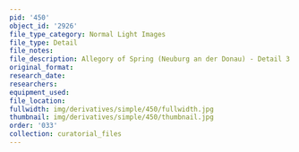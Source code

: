 ```yaml
---
pid: '450'
object_id: '2926'
file_type_category: Normal Light Images
file_type: Detail
file_notes:
file_description: Allegory of Spring (Neuburg an der Donau) - Detail 3
original_format:
research_date:
researchers:
equipment_used:
file_location:
fullwidth: img/derivatives/simple/450/fullwidth.jpg
thumbnail: img/derivatives/simple/450/thumbnail.jpg
order: '033'
collection: curatorial_files
---
```

